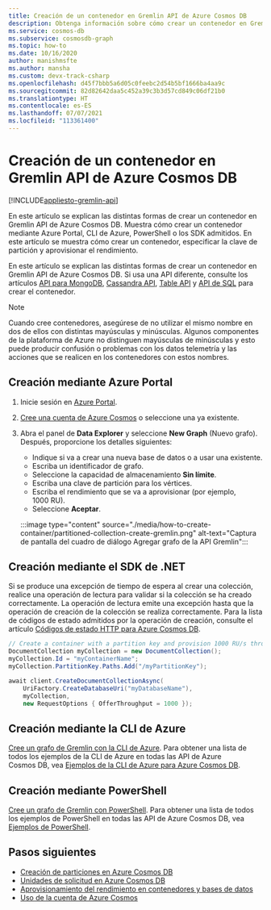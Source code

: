 ```yaml
---
title: Creación de un contenedor en Gremlin API de Azure Cosmos DB
description: Obtenga información sobre cómo crear un contenedor en Gremlin API de Azure Cosmos DB mediante Azure Portal, .NET y otros SDK.
ms.service: cosmos-db
ms.subservice: cosmosdb-graph
ms.topic: how-to
ms.date: 10/16/2020
author: manishmsfte
ms.author: mansha
ms.custom: devx-track-csharp
ms.openlocfilehash: d45f7bbb5a6d05c0feebc2d54b5bf1666ba4aa9c
ms.sourcegitcommit: 82d82642daa5c452a39c3b3d57cd849c06df21b0
ms.translationtype: HT
ms.contentlocale: es-ES
ms.lasthandoff: 07/07/2021
ms.locfileid: "113361400"
---
```

# <a name="create-a-container-in-azure-cosmos-db-gremlin-api"></a>Creación de un contenedor en Gremlin API de Azure Cosmos DB
[!INCLUDE[appliesto-gremlin-api](includes/appliesto-gremlin-api.md)]

En este artículo se explican las distintas formas de crear un contenedor en Gremlin API de Azure Cosmos DB. Muestra cómo crear un contenedor mediante Azure Portal, CLI de Azure, PowerShell o los SDK admitidos. En este artículo se muestra cómo crear un contenedor, especificar la clave de partición y aprovisionar el rendimiento.

En este artículo se explican las distintas formas de crear un contenedor en Gremlin API de Azure Cosmos DB. Si usa una API diferente, consulte los artículos [API para MongoDB](how-to-create-container-mongodb.md), [Cassandra API](how-to-create-container-cassandra.md), [Table API](how-to-create-container-table.md) y [API de SQL](how-to-create-container.md) para crear el contenedor.

> [!NOTE]
> Cuando cree contenedores, asegúrese de no utilizar el mismo nombre en dos de ellos con distintas mayúsculas y minúsculas. Algunos componentes de la plataforma de Azure no distinguen mayúsculas de minúsculas y esto puede producir confusión o problemas con los datos telemetría y las acciones que se realicen en los contenedores con estos nombres.

## <a name="create-using-azure-portal"></a><a id="portal-gremlin"></a>Creación mediante Azure Portal

1. Inicie sesión en [Azure Portal](https://portal.azure.com/).

1. [Cree una cuenta de Azure Cosmos](create-graph-dotnet.md#create-a-database-account) o seleccione una ya existente.

1. Abra el panel de **Data Explorer** y seleccione **New Graph** (Nuevo grafo). Después, proporcione los detalles siguientes:

   * Indique si va a crear una nueva base de datos o a usar una existente.
   * Escriba un identificador de grafo.
   * Seleccione la capacidad de almacenamiento **Sin límite**.
   * Escriba una clave de partición para los vértices.
   * Escriba el rendimiento que se va a aprovisionar (por ejemplo, 1000 RU).
   * Seleccione **Aceptar**.

    :::image type="content" source="./media/how-to-create-container/partitioned-collection-create-gremlin.png" alt-text="Captura de pantalla del cuadro de diálogo Agregar grafo de la API Gremlin":::

## <a name="create-using-net-sdk"></a><a id="dotnet-sql-graph"></a>Creación mediante el SDK de .NET

Si se produce una excepción de tiempo de espera al crear una colección, realice una operación de lectura para validar si la colección se ha creado correctamente. La operación de lectura emite una excepción hasta que la operación de creación de la colección se realiza correctamente. Para la lista de códigos de estado admitidos por la operación de creación, consulte el artículo [Códigos de estado HTTP para Azure Cosmos DB](/rest/api/cosmos-db/http-status-codes-for-cosmosdb).

```csharp
// Create a container with a partition key and provision 1000 RU/s throughput.
DocumentCollection myCollection = new DocumentCollection();
myCollection.Id = "myContainerName";
myCollection.PartitionKey.Paths.Add("/myPartitionKey");

await client.CreateDocumentCollectionAsync(
    UriFactory.CreateDatabaseUri("myDatabaseName"),
    myCollection,
    new RequestOptions { OfferThroughput = 1000 });
```

## <a name="create-using-azure-cli"></a><a id="cli-mongodb"></a>Creación mediante la CLI de Azure

[Cree un grafo de Gremlin con la CLI de Azure](./scripts/cli/gremlin/create.md). Para obtener una lista de todos los ejemplos de la CLI de Azure en todas las API de Azure Cosmos DB, vea [Ejemplos de la CLI de Azure para Azure Cosmos DB](cli-samples.md).

## <a name="create-using-powershell"></a>Creación mediante PowerShell

[Cree un grafo de Gremlin con PowerShell](./scripts/powershell/gremlin/create.md). Para obtener una lista de todos los ejemplos de PowerShell en todas las API de Azure Cosmos DB, vea [Ejemplos de PowerShell](powershell-samples.md).

## <a name="next-steps"></a>Pasos siguientes

* [Creación de particiones en Azure Cosmos DB](partitioning-overview.md)
* [Unidades de solicitud en Azure Cosmos DB](request-units.md)
* [Aprovisionamiento del rendimiento en contenedores y bases de datos](set-throughput.md)
* [Uso de la cuenta de Azure Cosmos](./account-databases-containers-items.md)